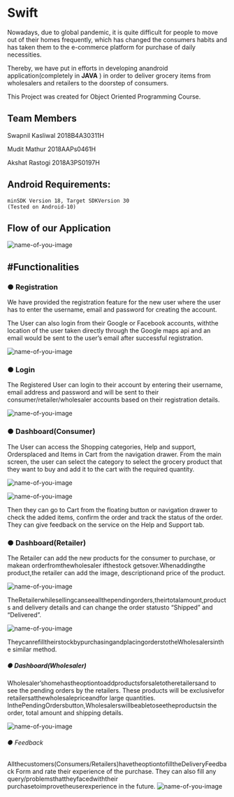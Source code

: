 # Swift

Nowadays, due to global pandemic, it is quite difficult for people to move out of
their homes frequently, which has changed the consumers habits and has taken
them to the e-commerce platform for purchase of daily necessities.

Thereby, we have put in efforts in developing anandroid application(completely in
**JAVA** ) in order to deliver grocery items from wholesalers and retailers to the
doorstep of consumers.

This Project was created for Object Oriented Programming Course.

## Team Members

Swapnil Kasliwal 2018B4A30311H

Mudit Mathur 2018AAPs0461H

Akshat Rastogi 2018A3PS0197H

## Android Requirements:

```
minSDK Version 18, Target SDKVersion 30
(Tested on Android-10)
```

## Flow of our Application

![name-of-you-image](https://github.com/SwapnilKasliwal/SwiftDelivery/blob/main/app/src/main/res/images/picture1.jpg)

## #Functionalities

### ● Registration

We have provided the registration feature for the new user where the user
has to enter the username, email and password for creating the account.

The User can also login from their Google or Facebook accounts, withthe
location of the user taken directly through the Google maps api and an
email would be sent to the user’s email after successful registration.

![name-of-you-image](https://github.com/SwapnilKasliwal/SwiftDelivery/blob/main/app/src/main/res/images/picture2.jpg)

### ● Login

The Registered User can login to their account by entering their username, 
email address and password and will be sent to their
consumer/retailer/wholesaler accounts based on their registration details.

![name-of-you-image](https://github.com/SwapnilKasliwal/SwiftDelivery/blob/main/app/src/main/res/images/picture3.jpg)

### ● Dashboard(Consumer)

The User can access the Shopping categories, Help and support, Ordersplaced 
and Items in Cart from the navigation drawer. From the main screen, the user can 
select the category to select the grocery product that they want to buy and add it 
to the cart with the required quantity.

![name-of-you-image](https://github.com/SwapnilKasliwal/SwiftDelivery/blob/main/app/src/main/res/images/picture4.jpg)

![name-of-you-image](https://github.com/SwapnilKasliwal/SwiftDelivery/blob/main/app/src/main/res/images/picture5.jpg)

Then they can go to Cart from the floating button or navigation drawer to check the added 
items, confirm the order and track the status of the order. They can give feedback on the 
service on the Help and Support tab.


### ● Dashboard(Retailer)

The Retailer can add the new products for the consumer to purchase, or
makean orderfromthewholesaler ifthestock getsover.Whenaddingthe
product,the retailer can add the image, descriptionand price of the product.

![name-of-you-image](https://github.com/SwapnilKasliwal/SwiftDelivery/blob/main/app/src/main/res/images/picture6.jpg)

TheRetailerwhilesellingcanseeallthependingorders,theirtotalamount,products
and delivery details and can change the order statusto “Shipped” and “Delivered”.

![name-of-you-image](https://github.com/SwapnilKasliwal/SwiftDelivery/blob/main/app/src/main/res/images/picture7.jpg)


TheycanrefilltheirstockbypurchasingandplacingorderstotheWholesalersinthe
similar method.


##### ● Dashboard(Wholesaler)

Wholesaler’shomehastheoptiontoaddproductsforsaletotheretailersand
to see the pending orders by the retailers.
These products will be exclusivefor retailersatthewholesalepriceandfor
large quantities.
InthePendingOrdersbutton,Wholesalerswillbeabletoseetheproductsin
the order, total amount and shipping details.

![name-of-you-image](https://github.com/SwapnilKasliwal/SwiftDelivery/blob/main/app/src/main/res/images/picture8.jpg)

###### ● Feedback

Allthecustomers(Consumers/Retailers)havetheoptiontofilltheDeliveryFeedback
Form and rate their experience of the purchase. They can also fill any
query/problemsthattheyfacedwiththeir purchasetoimprovetheuserexperience
in the future.
![name-of-you-image](https://github.com/SwapnilKasliwal/SwiftDelivery/blob/main/app/src/main/res/images/picture9.jpg) 

